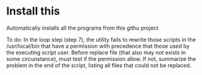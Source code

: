 # Install this

Automatically installs all the programs from this githu project

To do: In the loop step (step 7), the utility fails to rewrite those scripts in the /usr/local/bin that have a permission with precedence that those used by the executing script user. Before replace file (that also may not exists in some circunstance), must test if the permission allow. If not, summarize the problem in the end of the script, listing all files that could not be replaced.
